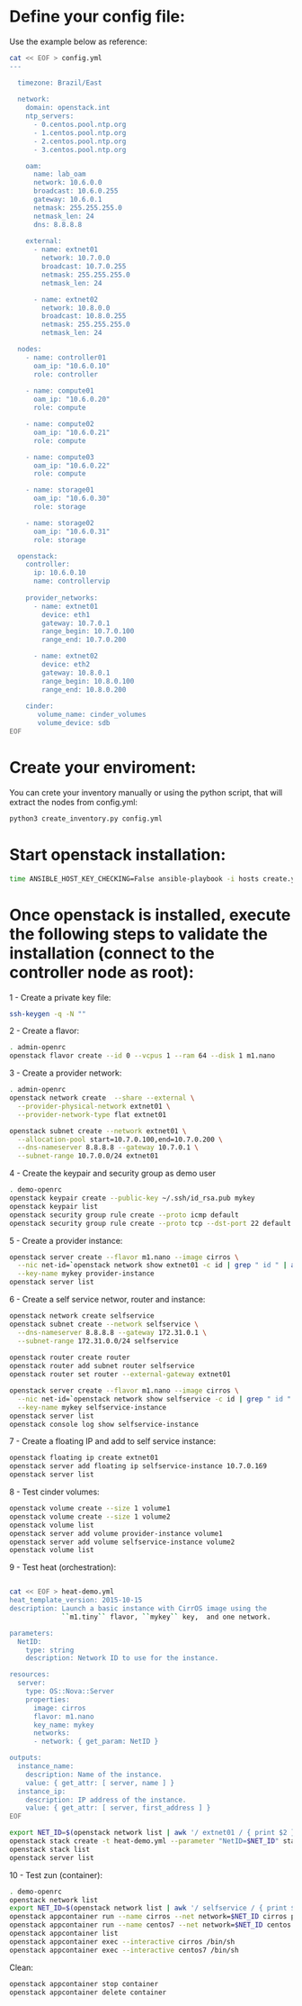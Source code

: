 # Define your config file:

Use the example below as reference:
```bash
cat << EOF > config.yml
---

  timezone: Brazil/East
  
  network:
    domain: openstack.int
    ntp_servers:      
      - 0.centos.pool.ntp.org
      - 1.centos.pool.ntp.org
      - 2.centos.pool.ntp.org
      - 3.centos.pool.ntp.org

    oam:
      name: lab_oam
      network: 10.6.0.0
      broadcast: 10.6.0.255
      gateway: 10.6.0.1
      netmask: 255.255.255.0
      netmask_len: 24
      dns: 8.8.8.8
 
    external:
      - name: extnet01
        network: 10.7.0.0        
        broadcast: 10.7.0.255        
        netmask: 255.255.255.0
        netmask_len: 24

      - name: extnet02
        network: 10.8.0.0        
        broadcast: 10.8.0.255        
        netmask: 255.255.255.0
        netmask_len: 24

  nodes:  
    - name: controller01      
      oam_ip: "10.6.0.10"
      role: controller
		
    - name: compute01
      oam_ip: "10.6.0.20"      
      role: compute

    - name: compute02
      oam_ip: "10.6.0.21"      
      role: compute

    - name: compute03
      oam_ip: "10.6.0.22"      
      role: compute

    - name: storage01
      oam_ip: "10.6.0.30"    
      role: storage  

    - name: storage02
      oam_ip: "10.6.0.31"      
      role: storage

  openstack:                
    controller:
      ip: 10.6.0.10
      name: controllervip
      
    provider_networks:
      - name: extnet01
        device: eth1
        gateway: 10.7.0.1
        range_begin: 10.7.0.100
        range_end: 10.7.0.200

      - name: extnet02
        device: eth2
        gateway: 10.8.0.1
        range_begin: 10.8.0.100
        range_end: 10.8.0.200        
    
    cinder:
       volume_name: cinder_volumes
       volume_device: sdb    
EOF
```

# Create your enviroment:

You can crete your inventory manually or using the python script, that will extract the nodes from config.yml:

```bash
python3 create_inventory.py config.yml
```

# Start openstack installation:
```bash
time ANSIBLE_HOST_KEY_CHECKING=False ansible-playbook -i hosts create.yml 
```

# Once openstack is installed, execute the following steps to validate the installation (connect to the controller node as root):

1 - Create a private key file:
```bash
ssh-keygen -q -N ""
```
2 - Create a flavor:
```bash
. admin-openrc
openstack flavor create --id 0 --vcpus 1 --ram 64 --disk 1 m1.nano
```

3 - Create a provider network:
```bash
. admin-openrc
openstack network create  --share --external \
  --provider-physical-network extnet01 \
  --provider-network-type flat extnet01

openstack subnet create --network extnet01 \
  --allocation-pool start=10.7.0.100,end=10.7.0.200 \
  --dns-nameserver 8.8.8.8 --gateway 10.7.0.1 \
  --subnet-range 10.7.0.0/24 extnet01  
```

4 - Create the keypair and security group as demo user
```bash
. demo-openrc
openstack keypair create --public-key ~/.ssh/id_rsa.pub mykey
openstack keypair list
openstack security group rule create --proto icmp default
openstack security group rule create --proto tcp --dst-port 22 default
```

5 - Create a provider instance:
```bash
openstack server create --flavor m1.nano --image cirros \
  --nic net-id=`openstack network show extnet01 -c id | grep " id " | awk '{print $4}'` --security-group default \
  --key-name mykey provider-instance
openstack server list  
```

6 - Create a self service networ, router and instance:
```bash
openstack network create selfservice
openstack subnet create --network selfservice \
  --dns-nameserver 8.8.8.8 --gateway 172.31.0.1 \
  --subnet-range 172.31.0.0/24 selfservice
  
openstack router create router
openstack router add subnet router selfservice
openstack router set router --external-gateway extnet01

openstack server create --flavor m1.nano --image cirros \
  --nic net-id=`openstack network show selfservice -c id | grep " id " | awk '{print $4}'` --security-group default \
  --key-name mykey selfservice-instance
openstack server list  
openstack console log show selfservice-instance
```

7 - Create a floating IP and add to self service instance:
```bash
openstack floating ip create extnet01
openstack server add floating ip selfservice-instance 10.7.0.169
openstack server list  
```

8 - Test cinder volumes:
```bash
openstack volume create --size 1 volume1
openstack volume create --size 1 volume2
openstack volume list
openstack server add volume provider-instance volume1
openstack server add volume selfservice-instance volume2
openstack volume list
```

9 - Test heat (orchestration):
```bash

cat << EOF > heat-demo.yml
heat_template_version: 2015-10-15
description: Launch a basic instance with CirrOS image using the
             ``m1.tiny`` flavor, ``mykey`` key,  and one network.

parameters:
  NetID:
    type: string
    description: Network ID to use for the instance.

resources:
  server:
    type: OS::Nova::Server
    properties:
      image: cirros
      flavor: m1.nano
      key_name: mykey
      networks:
      - network: { get_param: NetID }

outputs:
  instance_name:
    description: Name of the instance.
    value: { get_attr: [ server, name ] }
  instance_ip:
    description: IP address of the instance.
    value: { get_attr: [ server, first_address ] }
EOF

export NET_ID=$(openstack network list | awk '/ extnet01 / { print $2 }') && echo $NET_ID
openstack stack create -t heat-demo.yml --parameter "NetID=$NET_ID" stack
openstack stack list
openstack server list
```




10 - Test zun (container):
```bash
. demo-openrc
openstack network list
export NET_ID=$(openstack network list | awk '/ selfservice / { print $2 }') && echo ${NET_ID}
openstack appcontainer run --name cirros --net network=$NET_ID cirros ping 8.8.8.8
openstack appcontainer run --name centos7 --net network=$NET_ID centos:7
openstack appcontainer list
openstack appcontainer exec --interactive cirros /bin/sh
openstack appcontainer exec --interactive centos7 /bin/sh
```

Clean:
```bash
openstack appcontainer stop container
openstack appcontainer delete container
```